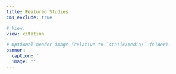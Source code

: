 ```yaml
---
title: Featured Studies
cms_exclude: true

# View.
view: citation

# Optional header image (relative to `static/media/` folder).
banner:
  caption: ''
  image: ''
---
```

